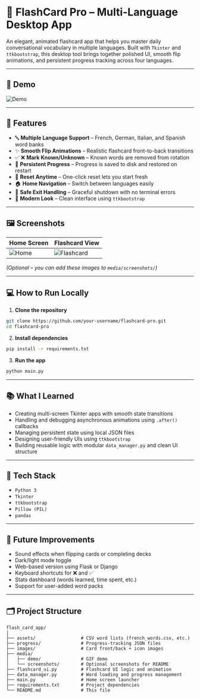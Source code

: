 # 🧠 FlashCard Pro – Multi-Language Desktop App

An elegant, animated flashcard app that helps you master daily conversational vocabulary in multiple languages. Built with `Tkinter` and `ttkbootstrap`, this desktop tool brings together polished UI, smooth flip animations, and persistent progress tracking across four languages.

---

## 🎥 Demo

![Demo](media/demo/demo.gif)

---

## 🚀 Features

- 🔤 **Multiple Language Support** – French, German, Italian, and Spanish word banks
- ✨ **Smooth Flip Animations** – Realistic flashcard front-to-back transitions
- ✅ ❌ **Mark Known/Unknown** – Known words are removed from rotation
- 💾 **Persistent Progress** – Progress is saved to disk and restored on restart
- 🔁 **Reset Anytime** – One-click reset lets you start fresh
- 🏠 **Home Navigation** – Switch between languages easily
- 🧯 **Safe Exit Handling** – Graceful shutdown with no terminal errors
- 🎨 **Modern Look** – Clean interface using `ttkbootstrap`

---

## 🖼️ Screenshots

| Home Screen | Flashcard View |
|-------------|----------------|
| ![Home](media/screenshots/home.png) | ![Flashcard](media/screenshots/flashcard.png) |

*(Optional – you can add these images to `media/screenshots/`)*

---

## 💻 How to Run Locally

1. **Clone the repository**
```bash
git clone https://github.com/your-username/flashcard-pro.git
cd flashcard-pro
```

2. **Install dependencies**
```bash
pip install -r requirements.txt
```

3. **Run the app**
```bash
python main.py
```

---

## 📚 What I Learned

- Creating multi-screen Tkinter apps with smooth state transitions
- Handling and debugging asynchronous animations using `.after()` callbacks
- Managing persistent state using local JSON files
- Designing user-friendly UIs using `ttkbootstrap`
- Building reusable logic with modular `data_manager.py` and clean UI structure

---

## 🧪 Tech Stack

- `Python 3`
- `Tkinter`
- `ttkbootstrap`
- `Pillow (PIL)`
- `pandas`

---

## 🌱 Future Improvements

- Sound effects when flipping cards or completing decks
- Dark/light mode toggle
- Web-based version using Flask or Django
- Keyboard shortcuts for ❌ and ✅
- Stats dashboard (words learned, time spent, etc.)
- Support for user-added word packs

---

## 🗂️ Project Structure

```
flash_card_app/
│
├── assets/                 # CSV word lists (french_words.csv, etc.)
├── progress/               # Progress-tracking JSON files
├── images/                 # Card front/back + icon images
├── media/
│   ├── demo/               # GIF demo
│   └── screenshots/        # Optional screenshots for README
├── flashcard_ui.py         # Flashcard UI logic and animation
├── data_manager.py         # Word loading and progress management
├── main.py                 # Home screen launcher
├── requirements.txt        # Project dependencies
└── README.md               # This file
```
